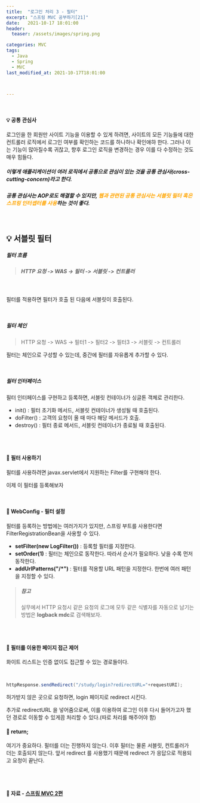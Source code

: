 ```yaml
---
title:  "로그인 처리 3 - 필터"
excerpt: "스프링 MVC 공부하기[21]"
date:   2021-10-17 18:01:00
header:
  teaser: /assets/images/spring.png

categories: MVC
tags:
  - Java
  - Spring
  - MVC
last_modified_at: 2021-10-17T18:01:00



---
```


<br/>

#### 💡 공통 관심사

로그인을 한 회원만 사이트 기능을 이용할 수 있게 하려면,  사이트의 모든 기능들에 대한 컨트롤러 로직에서 로그인 여부를 확인하는 코드를 하나하나 확인애햐 한다. 그러나 이는 기능이 많아질수록 귀찮고, 향후 로그인 로직을 변경하는 경우 이를 다 수정하는 것도 매우 힘들다.

##### 이렇게 애플리케이션이 여러 로직에서 공통으로 관심이 있는 것을 공통 관심사(cross-cutting-concern)라고 한다.

##### 공통 관심사는 AOP로도 해결할 수 있지만, <span style="color:orange">웹과 관련된 공통 관심사는 서블릿 필터 혹은 스프링 인터셉터를 사용</span>하는 것이 좋다.

<br/>

## 💡 서블릿 필터

##### 필터 흐름

> ##### HTTP 요청 -> WAS -> 필터 -> 서블릿 -> 컨트롤러

<br/>

필터를 적용하면 필터가 호출 된 다음에 서블릿이 호출된다.

<br/>

##### 필터 체인

> HTTP 요청 -> WAS -> 필터1 -> 필터2 -> 필터3 -> 서블릿 -> 컨트롤러

필터는 체인으로 구성할 수 있는데, 중간에 필터를 자유롭게 추가할 수 있다.

<br/>

##### 필터 인터페이스

<script src="https://gist.github.com/ShinDongHun1/f9d610b9e702218810b9dea3650f7630.js"></script>

필터 인터페이스를 구현하고 등록하면, 서블릿 컨테이너가 싱글톤 객체로 관리한다.

- init() : 필터 초기화 메서드, 서블릿 컨테이너가 생성될 때 호출된다.
- doFilter() : 고객의 요청이 올 때 마다 해당 메서드가 호출.
- destroy() : 필터 종료 메서드, 서블릿 컨테이너가 종료될 때 호출된다. 

<br/>

<br/>

#### 🔎 필터 사용하기

<script src="https://gist.github.com/ShinDongHun1/3cc975d4a7295b63c099349ec2b8935f.js"></script>

필터를 사용하려면 javax.servlet에서 지원하는 Filter를 구현해야 한다.

이제 이 필터를 등록해보자

<br/>

#### 🔎 WebConfig - 필터 설정

<script src="https://gist.github.com/ShinDongHun1/7afe239bccb66ed3a04ee3588067eb7b.js"></script>

필터를 등록하는 방법에는 여러가지가 있지만, 스프링 부트를 사용한다면 FilterRegistrationBean을 사용할 수 있다.

- **setFilter(new LogFilter())** : 등록할 필터를 지정한다.
- **setOrder(1)** : 필터는 체인으로 동작한다. 따라서 순서가 필요하다. 낮을 수록 먼저 동작한다.
- **addUrlPatterns("/*")** : 필터를 적용할 URL 패턴을 지정한다. 한번에 여러 패턴을 지정할 수 있다.

> ##### 참고
>
> 실무에서 HTTP 요청시 같은 요청의 로그에 모두 같은 식별자를 자동으로 남기는 방법은 **logback mdc**로 검색해보자.

<br/>

<br/>

#### 🔎 필터를 이용한 페이지 접근 제어

<script src="https://gist.github.com/ShinDongHun1/050232df576abcad900f33319dcf5bb1.js"></script>

화이트 리스트는 인증 없이도 접근할 수 있는 경로들이다.

<br/>

```java
httpResponse.sendRedirect("/study/login?redirectURL="+requestURI);
```

허가받지 않은 곳으로 요청하면, login 페이지로 redirect 시킨다.

추가로 redirectURL 을 넣어줌으로써, 이를 이용하여 로그인 이후 다시 들어가고자 했던 경로로 이동할 수 있게끔 처리할 수 있다.(따로 처리를 해주어야 함)

#### 🔎 return; 

여기가 중요하다. 필터를 더는 진행하지 않는다. 이후 필터는 물론 서블릿, 컨트롤러가 더는
호출되지 않는다. 앞서 redirect 를 사용했기 때문에 redirect 가 응답으로 적용되고 요청이 끝난다.

<br/>

<br/>

#### 🔎 자료 - [스프링 MVC 2편](https://www.inflearn.com/course/%EC%8A%A4%ED%94%84%EB%A7%81-mvc-2/dashboard)

<br/>

